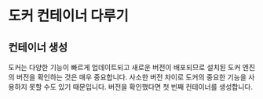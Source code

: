 # 도커 컨테이너 다루기

## 컨테이너 생성
도커는 다양한 기능이 빠르게 업데이트되고 새로운 버전이 배포되므로 설치된 도커 엔진의 버전을 확인하는 것은 매우 중요합니다. 사소한 버전 차이로 도커의 중요한 기능을 사용하지 못할 수도 있기 때문입니다. 
버전을 확인했다면 첫 번째 컨테이너를 생성합니다. 
<!--stackedit_data:
eyJoaXN0b3J5IjpbMTI3ODIzNTUwMCwxOTkwNzc0MjgzXX0=
-->